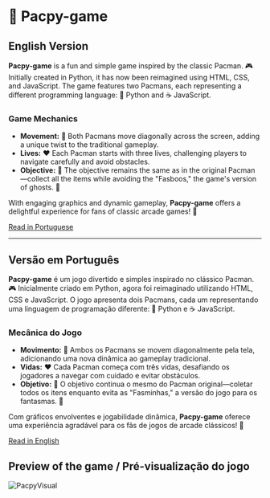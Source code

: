 # 👾 Pacpy-game

## English Version
**Pacpy-game** is a fun and simple game inspired by the classic Pacman. 🎮 Initially created in Python, it has now been reimagined using HTML, CSS, and JavaScript. The game features two Pacmans, each representing a different programming language: 🐍 Python and ☕ JavaScript.

### Game Mechanics
- **Movement:** 🚀 Both Pacmans move diagonally across the screen, adding a unique twist to the traditional gameplay.
- **Lives:** ❤️ Each Pacman starts with three lives, challenging players to navigate carefully and avoid obstacles.
- **Objective:** 🎯 The objective remains the same as in the original Pacman—collect all the items while avoiding the "Fasboos," the game's version of ghosts. 👻

With engaging graphics and dynamic gameplay, **Pacpy-game** offers a delightful experience for fans of classic arcade games! 🌟

[Read in Portuguese](#versão-em-português)

---

## Versão em Português
**Pacpy-game** é um jogo divertido e simples inspirado no clássico Pacman. 🎮 Inicialmente criado em Python, agora foi reimaginado utilizando HTML, CSS e JavaScript. O jogo apresenta dois Pacmans, cada um representando uma linguagem de programação diferente: 🐍 Python e ☕ JavaScript.

### Mecânica do Jogo
- **Movimento:** 🚀 Ambos os Pacmans se movem diagonalmente pela tela, adicionando uma nova dinâmica ao gameplay tradicional.
- **Vidas:** ❤️ Cada Pacman começa com três vidas, desafiando os jogadores a navegar com cuidado e evitar obstáculos.
- **Objetivo:** 🎯 O objetivo continua o mesmo do Pacman original—coletar todos os itens enquanto evita as "Fasminhas," a versão do jogo para os fantasmas. 👻

Com gráficos envolventes e jogabilidade dinâmica, **Pacpy-game** oferece uma experiência agradável para os fãs de jogos de arcade clássicos! 🌟

[Read in English](#english-version)

## Preview of the game / Pré-visualização do jogo

![PacpyVisual](https://github.com/user-attachments/assets/e82edbb4-9c3a-4059-be2a-7ba955457512)
